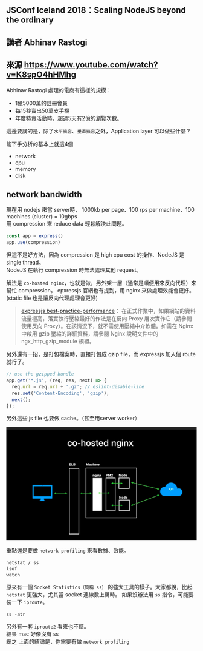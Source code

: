 ## JSConf Iceland 2018：Scaling NodeJS beyond the ordinary
## 講者 Abhinav Rastogi
## 來源 https://www.youtube.com/watch?v=K8spO4hHMhg

Abhinav Rastogi 處理的電商有這樣的規模：
 - 1億5000萬的註冊會員
 - 每15秒賣出50萬支手機
 - 年度特賣活動時，超過5天有2億的瀏覽次數。

這邊要講的是，除了`水平擴容`、`垂直擴容`之外，Application layer 可以做些什麼？

能下手分析的基本上就這4個
 - network
 - cpu
 - memory
 - disk

## network bandwidth
現在用 nodejs 來當 server時，
1000kb per page、100 rps per machine、100 machines (cluster) = 10gbps  
用 compression 來 reduce data 輕鬆解決此問題。
```javascript
const app = express()
app.use(compression)
```
但這不是好方法，因為 compression 是 high cpu cost 的操作、NodeJS 是 single thread。  
NodeJS 在執行 compression 時無法處理其他 request。

解法是 `co-hosted nginx`，也就是做，另外架一層（通常是順便用來反向代理）來幫忙 compression。
epxressjs 官網也有提到，用 nginx 來做處理效能會更好。(static file 也是讓反向代理處理會更好)

> [expressjs best-practice-performance](https://expressjs.com/zh-tw/advanced/best-practice-performance.html)：
在正式作業中，如果網站的資料流量極高，落實執行壓縮最好的作法是在反向 Proxy 層次實作它（請參閱使用反向 Proxy）。在該情況下，就不需使用壓縮中介軟體。如需在 Nginx 中啟用 gzip 壓縮的詳細資料，請參閱 Nginx 說明文件中的 ngx_http_gzip_module 模組。

另外還有一招，是打包檔案時，直接打包成 gzip file，而 expressjs 加入個 route 就行了。
```javascript
// use the gzipped bundle
app.get('*.js', (req, res, next) => {
  req.url = req.url + '.gz'; // eslint-disable-line
  res.set('Content-Encoding', 'gzip');
  next();
});
```

另外這些 js file 也要做 cache。（甚至用server worker）

![image info](./assets/img/co-hosted_nginx.png)

重點還是要做 `network profiling` 來看數據、效能。
```
netstat / ss
lsof
watch
```
原來有一個 `Socket Statistics（簡稱 ss）` 的強大工具的樣子。大家都說，比起 `netstat` 更強大，尤其當 socket 連線數上萬時。
如果沒辦法用 `ss` 指令，可能要裝一下 `iproute`。
```
ss -atr
```
另外有一套 `iproute2` 看來也不錯。  
結果 mac 好像沒有 ss  
總之 上面的結論是，你需要有做 `network profiling`